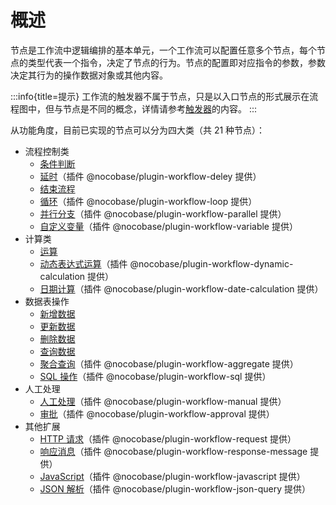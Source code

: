 # 概述

节点是工作流中逻辑编排的基本单元，一个工作流可以配置任意多个节点，每个节点的类型代表一个指令，决定了节点的行为。节点的配置即对应指令的参数，参数决定其行为的操作数据对象或其他内容。

:::info{title=提示}
工作流的触发器不属于节点，只是以入口节点的形式展示在流程图中，但与节点是不同的概念，详情请参考[触发器](../triggers/index.md)的内容。
:::

从功能角度，目前已实现的节点可以分为四大类（共 21 种节点）：

- 流程控制类
  - [条件判断](./condition.md)
  - [延时](./delay.md)（插件 @nocobase/plugin-workflow-deley 提供）
  - [结束流程](./end.md)
  - [循环](./loop.md)（插件 @nocobase/plugin-workflow-loop 提供）
  - [并行分支](./parallel.md)（插件 @nocobase/plugin-workflow-parallel 提供）
  - [自定义变量](./variable.md)（插件 @nocobase/plugin-workflow-variable 提供）
- 计算类
  - [运算](./calculation.md)
  - [动态表达式运算](./dynamic-calculation.md)（插件 @nocobase/plugin-workflow-dynamic-calculation 提供）
  - [日期计算](./date-calculation.md)（插件 @nocobase/plugin-workflow-date-calculation 提供）
- 数据表操作
  - [新增数据](./create.md)
  - [更新数据](./update.md)
  - [删除数据](./destroy.md)
  - [查询数据](./query.md)
  - [聚合查询](./aggregate.md)（插件 @nocobase/plugin-workflow-aggregate 提供）
  - [SQL 操作](./sql.md)（插件 @nocobase/plugin-workflow-sql 提供）
- 人工处理
  - [人工处理](./manual.md)（插件 @nocobase/plugin-workflow-manual 提供）
  - [审批](./approval.md)（插件 @nocobase/plugin-workflow-approval 提供）
- 其他扩展
  - [HTTP 请求](./request.md)（插件 @nocobase/plugin-workflow-request 提供）
  - [响应消息](./response-message.md)（插件 @nocobase/plugin-workflow-response-message 提供）
  - [JavaScript](./javascript.md)（插件 @nocobase/plugin-workflow-javascript 提供）
  - [JSON 解析](./json-query.md)（插件 @nocobase/plugin-workflow-json-query 提供）
